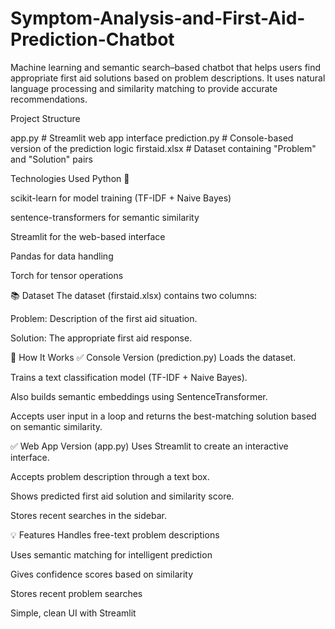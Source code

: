 # Symptom-Analysis-and-First-Aid-Prediction-Chatbot

Machine learning and semantic search–based chatbot that helps users find appropriate first aid solutions based on problem descriptions. It uses natural language processing and similarity matching to provide accurate recommendations.

Project Structure

app.py               # Streamlit web app interface
prediction.py        # Console-based version of the prediction logic
firstaid.xlsx        # Dataset containing "Problem" and "Solution" pairs

Technologies Used
Python 🐍

scikit-learn for model training (TF-IDF + Naive Bayes)

sentence-transformers for semantic similarity

Streamlit for the web-based interface

Pandas for data handling

Torch for tensor operations

📚 Dataset
The dataset (firstaid.xlsx) contains two columns:

Problem: Description of the first aid situation.

Solution: The appropriate first aid response.

🚀 How It Works
✅ Console Version (prediction.py)
Loads the dataset.

Trains a text classification model (TF-IDF + Naive Bayes).

Also builds semantic embeddings using SentenceTransformer.

Accepts user input in a loop and returns the best-matching solution based on semantic similarity.

✅ Web App Version (app.py)
Uses Streamlit to create an interactive interface.

Accepts problem description through a text box.

Shows predicted first aid solution and similarity score.

Stores recent searches in the sidebar.

💡 Features
Handles free-text problem descriptions

Uses semantic matching for intelligent prediction

Gives confidence scores based on similarity

Stores recent problem searches

Simple, clean UI with Streamlit

